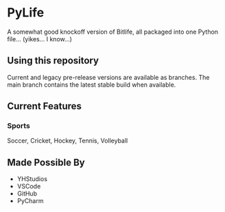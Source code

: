 # PyLife
A somewhat good knockoff version of Bitlife, all packaged into one Python file... (yikes... I know...)

## Using this repository
Current and legacy pre-release versions are available as branches. The main branch contains the latest stable build when available.

## Current Features
### Sports
Soccer, Cricket, Hockey, Tennis, Volleyball

## Made Possible By
- YHStudios
- VSCode
- GitHub
- PyCharm

